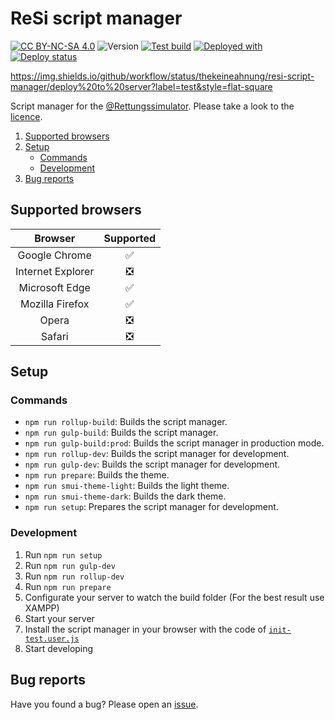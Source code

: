 # ReSi script manager

[![CC BY-NC-SA 4.0][cc-by-nc-sa-shield]][cc-by-nc-sa] ![Version](https://img.shields.io/github/package-json/v/thekeineahnung/resi-script-manager/main?style=flat-square)
[![Test build](https://img.shields.io/github/workflow/status/thekeineahnung/resi-script-manager/Test%20build?style=flat-square&label=Test%20build%20status)](https://img.shields.io/github/workflow/status/thekeineahnung/resi-script-manager/Test%20build?style=flat-square&label=Test%20build%20status) [![Deployed with](https://img.shields.io/badge/Deployed%20with-FTP%20DEPLOY%20ACTION-%3CCOLOR%3E?style=flat-square&color=informational)](https://github.com/SamKirkland/FTP-Deploy-Action) [![Deploy status](https://img.shields.io/github/workflow/status/thekeineahnung/resi-script-manager/Deploy%20to%20server?style=flat-square&label=Deploy%20status)](https://img.shields.io/github/workflow/status/thekeineahnung/resi-script-manager/Deploy%20to%20server?style=flat-square&label=Deploy%20status)

https://img.shields.io/github/workflow/status/thekeineahnung/resi-script-manager/deploy%20to%20server?label=test&style=flat-square

Script manager for the [@Rettungssimulator](https://github.com/Rettungssimulator/). Please take a look to the [licence](https://github.com/TheKeineAhnung/resi-script-manager/blob/main/LICENCE.md).

1. [Supported browsers](#supported-browsers)
1. [Setup](#setup)
   - [Commands](#commands)
   - [Development](#development)
1. [Bug reports](#bug-reports)

## Supported browsers

|      Browser      | Supported |
| :---------------: | :-------: |
|   Google Chrome   |    ✅     |
| Internet Explorer |    ❎     |
|  Microsoft Edge   |    ✅     |
|  Mozilla Firefox  |    ✅     |
|       Opera       |    ❎     |
|      Safari       |    ❎     |

## Setup

### Commands

- `npm run rollup-build`: Builds the script manager.
- `npm run gulp-build`: Builds the script manager.
- `npm run gulp-build:prod`: Builds the script manager in production mode.
- `npm run rollup-dev`: Builds the script manager for development.
- `npm run gulp-dev`: Builds the script manager for development.
- `npm run prepare`: Builds the theme.
- `npm run smui-theme-light`: Builds the light theme.
- `npm run smui-theme-dark`: Builds the dark theme.
- `npm run setup`: Prepares the script manager for development.

### Development

1. Run `npm run setup`
1. Run `npm run gulp-dev`
1. Run `npm run rollup-dev`
1. Run `npm run prepare`
1. Configurate your server to watch the build folder (For the best result use XAMPP)
1. Start your server
1. Install the script manager in your browser with the code of [`init-test.user.js`](https://github.com/TheKeineAhnung/resi-script-manager/blob/main/init-test.user.js)
1. Start developing

## Bug reports

Have you found a bug? Please open an [issue](https://github.com/TheKeineAhnung/resi-script-manager/issues/new).

[cc-by-nc-sa]: http://creativecommons.org/licenses/by-nc-sa/4.0/
[cc-by-nc-sa-image]: https://licensebuttons.net/l/by-nc-sa/4.0/88x31.png
[cc-by-nc-sa-shield]: https://img.shields.io/badge/License-CC%20BY--NC--SA%204.0-yellow.svg?style=flat-square
